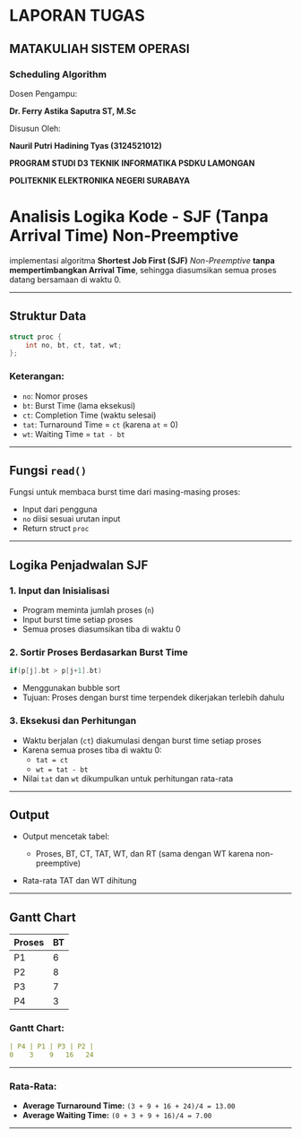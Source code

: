 # LAPORAN TUGAS
## MATAKULIAH SISTEM OPERASI
### Scheduling Algorithm
Dosen Pengampu:

**Dr. Ferry Astika Saputra ST, M.Sc**

Disusun Oleh:

**Nauril Putri Hadining Tyas (3124521012)**

**PROGRAM STUDI D3 TEKNIK INFORMATIKA PSDKU LAMONGAN**

**POLITEKNIK ELEKTRONIKA NEGERI SURABAYA**


# Analisis Logika Kode - SJF (Tanpa Arrival Time) Non-Preemptive

implementasi algoritma **Shortest Job First (SJF)** _Non-Preemptive_ **tanpa mempertimbangkan Arrival Time**, sehingga diasumsikan semua proses datang bersamaan di waktu 0.

---

##  Struktur Data

```c
struct proc {
    int no, bt, ct, tat, wt;
};
```

### Keterangan:
- `no`: Nomor proses
- `bt`: Burst Time (lama eksekusi)
- `ct`: Completion Time (waktu selesai)
- `tat`: Turnaround Time = `ct` (karena `at` = 0)
- `wt`: Waiting Time = `tat - bt`

---

##  Fungsi `read()`

Fungsi untuk membaca burst time dari masing-masing proses:
- Input dari pengguna
- `no` diisi sesuai urutan input
- Return struct `proc`

---

## Logika Penjadwalan SJF

### 1. Input dan Inisialisasi
- Program meminta jumlah proses (`n`)
- Input burst time setiap proses
- Semua proses diasumsikan tiba di waktu 0

### 2. Sortir Proses Berdasarkan Burst Time
```c
if(p[j].bt > p[j+1].bt)
```
- Menggunakan bubble sort
- Tujuan: Proses dengan burst time terpendek dikerjakan terlebih dahulu

### 3. Eksekusi dan Perhitungan
- Waktu berjalan (`ct`) diakumulasi dengan burst time setiap proses
- Karena semua proses tiba di waktu 0:
  - `tat = ct`
  - `wt = tat - bt`
- Nilai `tat` dan `wt` dikumpulkan untuk perhitungan rata-rata

---

## Output

- Output mencetak tabel:
  - Proses, BT, CT, TAT, WT, dan RT (sama dengan WT karena non-preemptive)

- Rata-rata TAT dan WT dihitung

---

## Gantt Chart 

| Proses | BT |
|--------|----|
| P1     | 6  |
| P2     | 8  |
| P3     | 7  |
| P4     | 3  |


### Gantt Chart:
```yaml
| P4 | P1 | P3 | P2 |
0    3    9   16   24
```
---

### Rata-Rata:

- **Average Turnaround Time:** `(3 + 9 + 16 + 24)/4 = 13.00`
- **Average Waiting Time:** `(0 + 3 + 9 + 16)/4 = 7.00`

---
